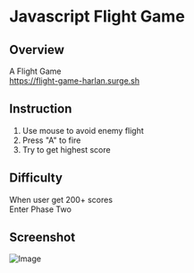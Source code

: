 # Javascript Flight Game
## Overview
A Flight Game<br/>
https://flight-game-harlan.surge.sh
## Instruction
1. Use mouse to avoid enemy flight<br/>
2. Press "A" to fire<br/>
3. Try to get highest score<br/>
## Difficulty
When user get 200+ scores<br/>
Enter Phase Two
## Screenshot
![Image](https://github.com/harlan0103/JavaScriptFlightGame/blob/master/screenshot.png)

